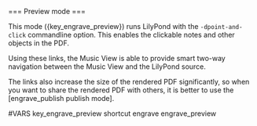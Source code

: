 === Preview mode ===

This mode ({key_engrave_preview}) runs LilyPond with the `-dpoint-and-click`
commandline option. This enables the clickable notes and other objects in the
PDF.

Using these links, the Music View is able to provide smart two-way navigation
between the Music View and the LilyPond source.

The links also increase the size of the rendered PDF significantly, so when
you want to share the rendered PDF with others, it is better to use the
[engrave_publish publish mode].

#VARS
key_engrave_preview shortcut engrave engrave_preview

